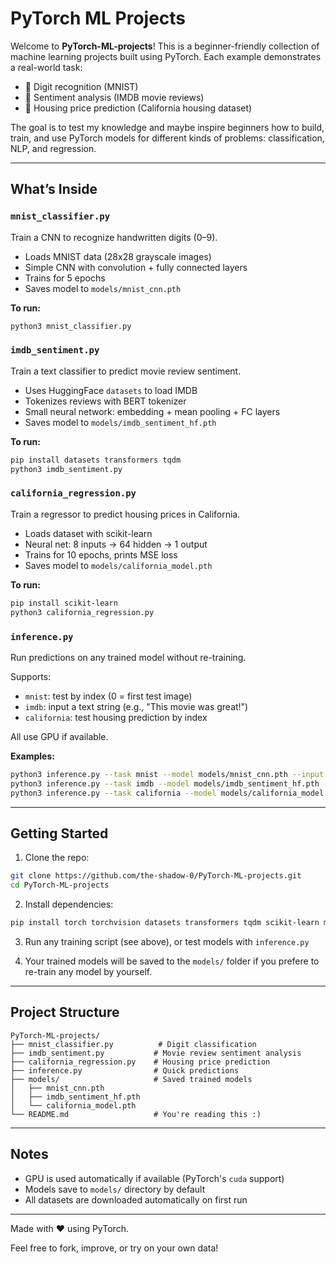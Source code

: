 # PyTorch ML Projects

Welcome to **PyTorch-ML-projects**! This is a beginner-friendly collection of machine learning projects built using PyTorch.
Each example demonstrates a real-world task:

* 🧠 Digit recognition (MNIST)
* 💬 Sentiment analysis (IMDB movie reviews)
* 🏡 Housing price prediction (California housing dataset)

The goal is to test my knowledge and maybe inspire beginners how to build, train, and use PyTorch models for different kinds of problems: classification, NLP, and regression.

---

## What’s Inside

### `mnist_classifier.py`

Train a CNN to recognize handwritten digits (0–9).

* Loads MNIST data (28x28 grayscale images)
* Simple CNN with convolution + fully connected layers
* Trains for 5 epochs
* Saves model to `models/mnist_cnn.pth`

**To run:**

```bash
python3 mnist_classifier.py
```

### `imdb_sentiment.py`

Train a text classifier to predict movie review sentiment.

* Uses HuggingFace `datasets` to load IMDB
* Tokenizes reviews with BERT tokenizer
* Small neural network: embedding + mean pooling + FC layers
* Saves model to `models/imdb_sentiment_hf.pth`

**To run:**

```bash
pip install datasets transformers tqdm
python3 imdb_sentiment.py
```

### `california_regression.py`

Train a regressor to predict housing prices in California.

* Loads dataset with scikit-learn
* Neural net: 8 inputs → 64 hidden → 1 output
* Trains for 10 epochs, prints MSE loss
* Saves model to `models/california_model.pth`

**To run:**

```bash
pip install scikit-learn
python3 california_regression.py
```

### `inference.py`

Run predictions on any trained model without re-training.

Supports:

* `mnist`: test by index (0 = first test image)
* `imdb`: input a text string (e.g., "This movie was great!")
* `california`: test housing prediction by index

All use GPU if available.

**Examples:**

```bash
python3 inference.py --task mnist --model models/mnist_cnn.pth --input 0
python3 inference.py --task imdb --model models/imdb_sentiment_hf.pth --input "Awesome movie, I loved it."
python3 inference.py --task california --model models/california_model.pth --input 5
```

---

## Getting Started

1. Clone the repo:

```bash
git clone https://github.com/the-shadow-0/PyTorch-ML-projects.git
cd PyTorch-ML-projects
```

2. Install dependencies:

```bash
pip install torch torchvision datasets transformers tqdm scikit-learn matplotlib
```

3. Run any training script (see above), or test models with `inference.py`

4. Your trained models will be saved to the `models/` folder if you prefere to re-train any model by yourself.

---

## Project Structure

```
PyTorch-ML-projects/
├── mnist_classifier.py          # Digit classification
├── imdb_sentiment.py           # Movie review sentiment analysis
├── california_regression.py    # Housing price prediction
├── inference.py                # Quick predictions
├── models/                     # Saved trained models
│   ├── mnist_cnn.pth
│   ├── imdb_sentiment_hf.pth
│   └── california_model.pth
└── README.md                   # You're reading this :)
```

---

## Notes

* GPU is used automatically if available (PyTorch's `cuda` support)
* Models save to `models/` directory by default
* All datasets are downloaded automatically on first run

---

Made with ❤️ using PyTorch.

Feel free to fork, improve, or try on your own data!
